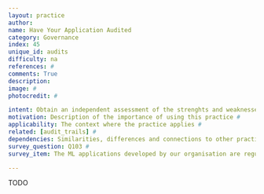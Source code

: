 ```yaml
---
layout: practice
author:
name: Have Your Application Audited
category: Governance
index: 45
unique_id: audits
difficulty: na
references: #
comments: True
description:
image: #
photocredit: #

intent: Obtain an independent assessment of the strenghts and weaknesses of your application and engineering processes. To gain new insights and build trust.  #
motivation: Description of the importance of using this practice #
applicability: The context where the practice applies #
related: [audit_trails] #
dependencies: Similarities, differences and connections to other practices #
survey_question: Q103 #
survey_item: The ML applications developed by our organisation are regularly subjected to third party audits.

---
```


TODO